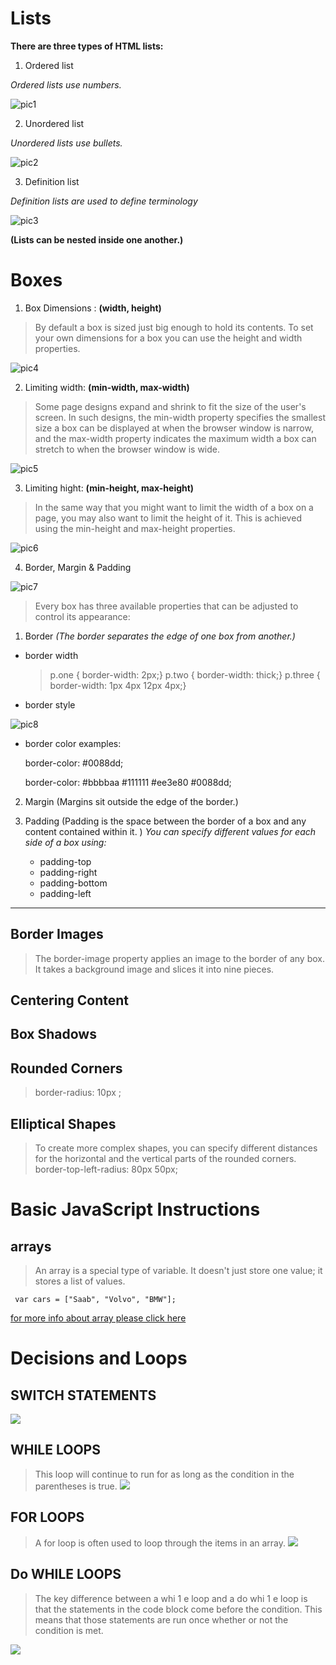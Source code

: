 # Lists
**There are three types of HTML lists:**
  1. Ordered list

  *Ordered lists use numbers.*


  ![pic1](read3p1.png)

  2. Unordered list

  *Unordered lists use bullets.*


  ![pic2](read3p2.png)

  3. Definition list

  *Definition lists are used to define terminology*


  ![pic3](read3p3.png)

  **(Lists can be nested inside one another.)**
 

# Boxes
   

  1. Box Dimensions :
   **(width, height)**

   > By default a box is sized just big enough to hold its contents. To set your own dimensions for a box you can use the height and width properties.

   ![pic4](read3p4.png)

   2. Limiting width:
   **(min-width, max-width)**

   > Some page designs expand and shrink to fit the size of the user's screen. In such designs, the min-width property specifies the smallest size a box can be displayed at when the browser window is narrow, and the max-width property indicates the maximum width a box can stretch to when the browser window is wide.

   ![pic5](read3p5.png)

   3. Limiting hight:
   **(min-height, max-height)**

   >In the same way that you might want to limit the width of a box on a page, you may also want to limit the height of it. This is achieved using the min-height and max-height properties.

   ![pic6](read3p6.png)

   4. Border, Margin & Padding

   ![pic7](read3p7.png)

   >Every box has three available properties that can be adjusted to control its appearance:

1. Border
     *(The border separates the edge of one box from another.)*

- border width

       
     >  p.one {
         border-width: 2px;}
       p.two {
         border-width: thick;}
       p.three {
         border-width: 1px 4px 12px 4px;}
       
       

- border style


 ![pic8](read3p8.png)
       

- border color
  examples:

  border-color: #0088dd;

  border-color: #bbbbaa #111111 #ee3e80 #0088dd;




2. Margin
     (Margins sit outside the edge of the border.)

3. Padding
     (Padding is the space between the border of a box and any content contained within it. )
     *You can specify different values for each side of a box using:*

     - padding-top
     - padding-right
     - padding-bottom
     - padding-left




----------------------------------------

   ## Border Images 
   > The border-image property applies an image to the border of any box. It takes a background image and slices it into nine pieces. 

   ## Centering Content
   ## Box Shadows
   ## Rounded Corners 
   > border-radius: 10px ;
   ## Elliptical Shapes 
   > To create more complex shapes, you can specify different distances for the horizontal and the vertical parts of the rounded corners.
   > border-top-left-radius: 80px 50px;
   


# Basic JavaScript Instructions
  ## arrays 
  > An array is a special type of variable. It doesn't 
just store one value; it stores a list of values. 


```
 var cars = ["Saab", "Volvo", "BMW"];
```


 [for more info about array please click here ](https://www.w3schools.com/js/js_arrays.asp)
  


# Decisions and Loops

  ## SWITCH STATEMENTS


  ![](sl1.png)

  ## WHILE LOOPS


  >This loop will continue to run 
for as long as the condition in 
the parentheses is true.
  ![](sl2.png)

  ## FOR LOOPS 

  >A for loop is often used to loop 
through the items in an array. 
  ![](sl3.png)

  ## Do WHILE LOOPS

  >The key difference between 
a whi 1 e loop and a do whi 1 e 
loop is that the statements in 
the code block come before the 
condition. This means that those 
statements are run once whether 
or not the condition is met. 

  ![](sl4.png)
